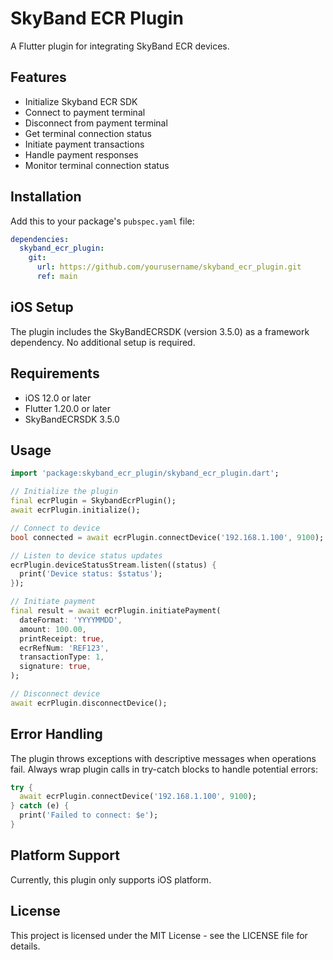 # SkyBand ECR Plugin

A Flutter plugin for integrating SkyBand ECR devices.

## Features

- Initialize Skyband ECR SDK
- Connect to payment terminal
- Disconnect from payment terminal
- Get terminal connection status
- Initiate payment transactions
- Handle payment responses
- Monitor terminal connection status

## Installation

Add this to your package's `pubspec.yaml` file:

```yaml
dependencies:
  skyband_ecr_plugin:
    git:
      url: https://github.com/yourusername/skyband_ecr_plugin.git
      ref: main
```

## iOS Setup

The plugin includes the SkyBandECRSDK (version 3.5.0) as a framework dependency. No additional setup is required.

## Requirements

- iOS 12.0 or later
- Flutter 1.20.0 or later
- SkyBandECRSDK 3.5.0

## Usage

```dart
import 'package:skyband_ecr_plugin/skyband_ecr_plugin.dart';

// Initialize the plugin
final ecrPlugin = SkybandEcrPlugin();
await ecrPlugin.initialize();

// Connect to device
bool connected = await ecrPlugin.connectDevice('192.168.1.100', 9100);

// Listen to device status updates
ecrPlugin.deviceStatusStream.listen((status) {
  print('Device status: $status');
});

// Initiate payment
final result = await ecrPlugin.initiatePayment(
  dateFormat: 'YYYYMMDD',
  amount: 100.00,
  printReceipt: true,
  ecrRefNum: 'REF123',
  transactionType: 1,
  signature: true,
);

// Disconnect device
await ecrPlugin.disconnectDevice();
```

## Error Handling

The plugin throws exceptions with descriptive messages when operations fail. Always wrap plugin calls in try-catch blocks to handle potential errors:

```dart
try {
  await ecrPlugin.connectDevice('192.168.1.100', 9100);
} catch (e) {
  print('Failed to connect: $e');
}
```

## Platform Support

Currently, this plugin only supports iOS platform.

## License

This project is licensed under the MIT License - see the LICENSE file for details.

